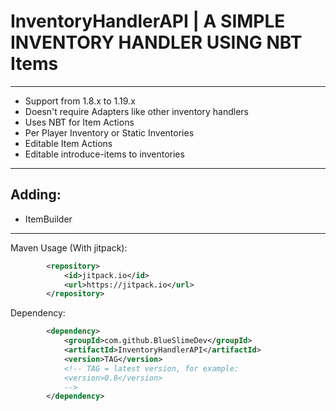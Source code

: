 # InventoryHandlerAPI | A SIMPLE INVENTORY HANDLER USING NBT Items

---

* Support from 1.8.x to 1.19.x
* Doesn't require Adapters like other inventory handlers
* Uses NBT for Item Actions
* Per Player Inventory or Static Inventories
* Editable Item Actions
* Editable introduce-items to inventories

---

## Adding:
* ItemBuilder

---

Maven Usage (With jitpack):
```XML
        <repository>
            <id>jitpack.io</id>
            <url>https://jitpack.io</url>
        </repository>
```

Dependency:
```XML
        <dependency>
            <groupId>com.github.BlueSlimeDev</groupId>
            <artifactId>InventoryHandlerAPI</artifactId>
            <version>TAG</version>
            <!-- TAG = latest version, for example:
            <version>0.8</version>
            -->
        </dependency>
```